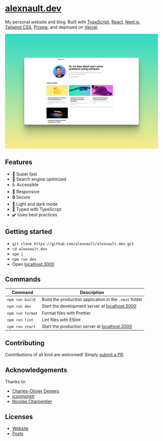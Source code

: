 # [alexnault.dev](https://alexnault.dev)

My personal website and blog. Built with [TypeScript](https://www.typescriptlang.org/), [React](https://reactjs.org/), [Next.js](https://nextjs.org/), [Tailwind CSS](https://tailwindcss.com/), [Prisma](https://www.prisma.io/), and deployed on [Vercel](https://vercel.com).

![alexnault.dev preview](/media/preview.png?raw=true)

## Features

- 🚀 Super fast
- 🔎 Search engine optimized
- ♿ Accessible
- 📱 Responsive
- 🔒 Secure
- 🌙 Light and dark mode
- 📘 Typed with TypeScript
- ✔️ Uses best practices

## Getting started

- `git clone https://github.com/alexnault/alexnault.dev.git`
- `cd alexnault.dev`
- `npm i`
- `npm run dev`
- Open [localhost:3000](https://localhost:3000)

## Commands

| Command          | Description                                                             |
| ---------------- | ----------------------------------------------------------------------- |
| `npm run build`  | Build the production application in the `.next` folder                  |
| `npm run dev`    | Start the development server at [localhost:3000](http://localhost:3000) |
| `npm run format` | Format files with Prettier                                              |
| `npm run lint`   | Lint files with ESlint                                                  |
| `npm run start`  | Start the production server at [localhost:3000](http://localhost:3000)  |

## Contributing

Contributions of all kind are welcomed! Simply [submit a PR](https://github.com/alexnault/alexnault.dev/fork).

## Acknowledgements

Thanks to:

- [Charles-Olivier Demers](https://github.com/codemers)
- [iconmonstr](https://iconmonstr.com)
- [Nicolas Charpentier](https://github.com/charpeni)

## Licenses

- [Website](https://github.com/alexnault/alexnault.dev/blob/master/LICENSE-website)
- [Posts](https://github.com/alexnault/alexnault.dev/blob/master/LICENSE-posts)
